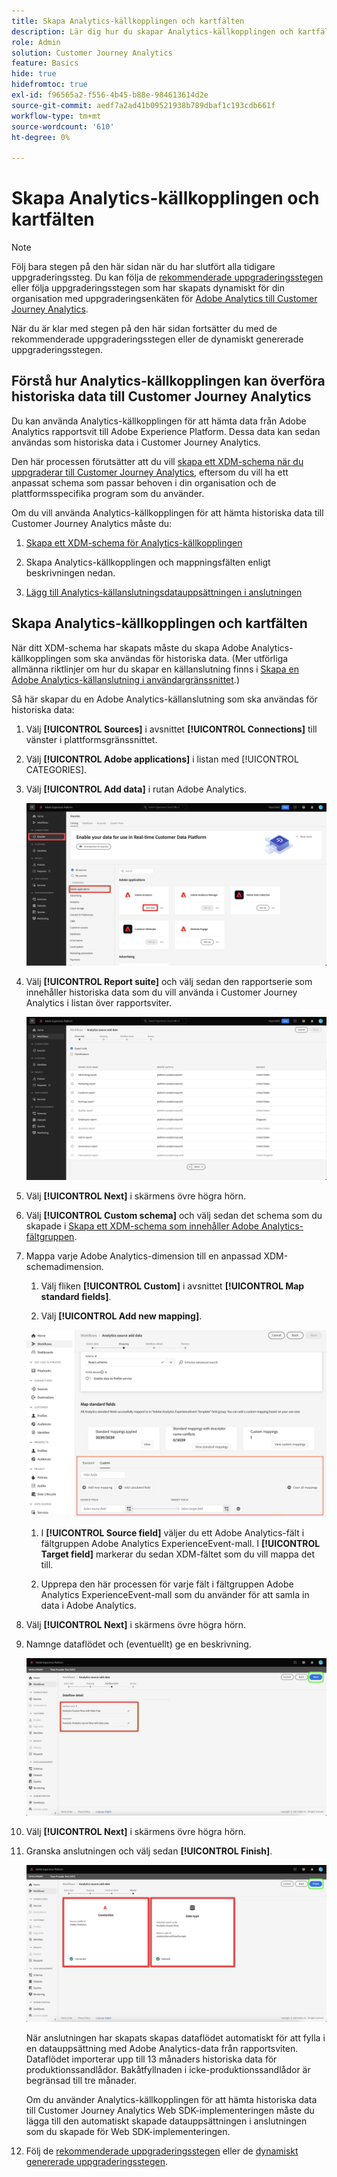 ```yaml
---
title: Skapa Analytics-källkopplingen och kartfälten
description: Lär dig hur du skapar Analytics-källkopplingen och kartfälten
role: Admin
solution: Customer Journey Analytics
feature: Basics
hide: true
hidefromtoc: true
exl-id: f96565a2-f556-4b45-b88e-984613614d2e
source-git-commit: aedf7a2ad41b09521938b789dbaf1c193cdb661f
workflow-type: tm+mt
source-wordcount: '610'
ht-degree: 0%

---
```


# Skapa Analytics-källkopplingen och kartfälten

>[!NOTE]
> 
>Följ bara stegen på den här sidan när du har slutfört alla tidigare uppgraderingssteg. Du kan följa de [rekommenderade uppgraderingsstegen](/help/getting-started/cja-upgrade/cja-upgrade-recommendations.md#recommended-upgrade-steps-for-most-organizations) eller följa uppgraderingsstegen som har skapats dynamiskt för din organisation med uppgraderingsenkäten för [Adobe Analytics till Customer Journey Analytics](https://gigazelle.github.io/cja-ttv/).
>
>När du är klar med stegen på den här sidan fortsätter du med de rekommenderade uppgraderingsstegen eller de dynamiskt genererade uppgraderingsstegen.

## Förstå hur Analytics-källkopplingen kan överföra historiska data till Customer Journey Analytics

Du kan använda Analytics-källkopplingen för att hämta data från Adobe Analytics rapportsvit till Adobe Experience Platform. Dessa data kan sedan användas som historiska data i Customer Journey Analytics.

Den här processen förutsätter att du vill [skapa ett XDM-schema när du uppgraderar till Customer Journey Analytics](/help/getting-started/cja-upgrade/cja-upgrade-schema-create.md), eftersom du vill ha ett anpassat schema som passar behoven i din organisation och de plattformsspecifika program som du använder.

Om du vill använda Analytics-källkopplingen för att hämta historiska data till Customer Journey Analytics måste du:

1. [Skapa ett XDM-schema för Analytics-källkopplingen](/help/getting-started/cja-upgrade/cja-upgrade-source-connector-schema.md)

1. Skapa Analytics-källkopplingen och mappningsfälten enligt beskrivningen nedan.

1. [Lägg till Analytics-källanslutningsdatauppsättningen i anslutningen](/help/getting-started/cja-upgrade/cja-upgrade-source-connector-dataset.md)

## Skapa Analytics-källkopplingen och kartfälten

När ditt XDM-schema har skapats måste du skapa Adobe Analytics-källkopplingen som ska användas för historiska data. (Mer utförliga allmänna riktlinjer om hur du skapar en källanslutning finns i [Skapa en Adobe Analytics-källanslutning i användargränssnittet](https://experienceleague.adobe.com/docs/experience-platform/sources/ui-tutorials/create/adobe-applications/analytics.html).)

Så här skapar du en Adobe Analytics-källanslutning som ska användas för historiska data:

1. Välj **[!UICONTROL Sources]** i avsnittet **[!UICONTROL Connections]** till vänster i plattformsgränssnittet.

1. Välj **[!UICONTROL Adobe applications]** i listan med [!UICONTROL CATEGORIES].

1. Välj **[!UICONTROL Add data]** i rutan Adobe Analytics.

   ![Fönstret Adobe Experience Platform med Källor markerat tillsammans med Adobe-program och Lägg till data markerat.](./assets/sources-overview.png)

1. Välj **[!UICONTROL Report suite]** och välj sedan den rapportserie som innehåller historiska data som du vill använda i Customer Journey Analytics i listan över rapportsviter.

   ![Adobe Experience Platform-fönstret med rapportsvitslistan](./assets/report-suites.png)

1. Välj **[!UICONTROL Next]** i skärmens övre högra hörn.

1. Välj **[!UICONTROL Custom schema]** och välj sedan det schema som du skapade i [Skapa ett XDM-schema som innehåller Adobe Analytics-fältgruppen](/help/getting-started/cja-upgrade/cja-upgrade-source-connector-schema.md). <!-- Deleted this, because I changed this from choosing the default schemawe're pointing them now at the schema they just created: "Adobe Experience Platform  automatically creates the schema and the corresponding dataset to map all standard fields from the selected Adobe Analytics report suite." -->

   <!-- add screenshot -->

1. Mappa varje Adobe Analytics-dimension till en anpassad XDM-schemadimension.

   1. Välj fliken **[!UICONTROL Custom]** i avsnittet **[!UICONTROL Map standard fields]**.

   1. Välj **[!UICONTROL Add new mapping]**.

   ![mappa schemafält](assets/schema-mapping.png)

   1. I **[!UICONTROL Source field]** väljer du ett Adobe Analytics-fält i fältgruppen Adobe Analytics ExperienceEvent-mall. I **[!UICONTROL Target field]** markerar du sedan XDM-fältet som du vill mappa det till.

   1. Upprepa den här processen för varje fält i fältgruppen Adobe Analytics ExperienceEvent-mall som du använder för att samla in data i Adobe Analytics.

1. Välj **[!UICONTROL Next]** i skärmens övre högra hörn.

1. Namnge dataflödet och (eventuellt) ge en beskrivning.

   ![Adobe Experience Platform-fönstret markerar dataflödesdetaljavsnittet](./assets/dataflow-detail.png)

1. Välj **[!UICONTROL Next]** i skärmens övre högra hörn.

1. Granska anslutningen och välj sedan **[!UICONTROL Finish]**.

   ![Adobe Experience Platform-fönstret markerar avsnitten Connect och Data för granskning](./assets/review.png)

   När anslutningen har skapats skapas dataflödet automatiskt för att fylla i en datauppsättning med Adobe Analytics-data från rapportsviten. Dataflödet importerar upp till 13 månaders historiska data för produktionssandlådor. Bakåtfyllnaden i icke-produktionssandlådor är begränsad till tre månader.

   Om du använder Analytics-källkopplingen för att hämta historiska data till Customer Journey Analytics Web SDK-implementeringen måste du lägga till den automatiskt skapade datauppsättningen i anslutningen som du skapade för Web SDK-implementeringen.

1. Följ de [rekommenderade uppgraderingsstegen](/help/getting-started/cja-upgrade/cja-upgrade-recommendations.md#recommended-upgrade-steps-for-most-organizations) eller de [dynamiskt genererade uppgraderingsstegen](https://gigazelle.github.io/cja-ttv/).
